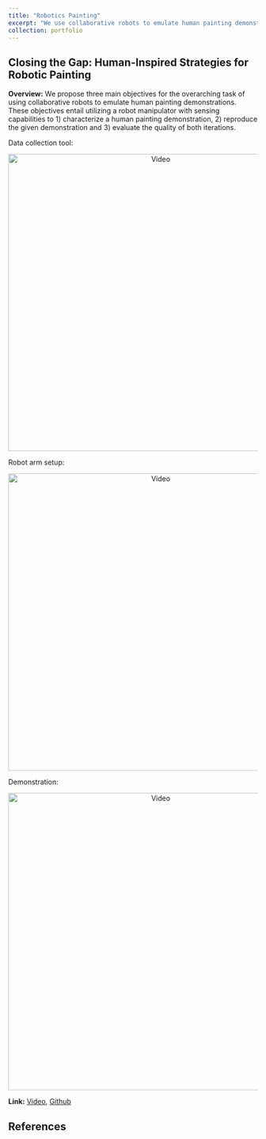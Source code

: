 ```yaml
---
title: "Robotics Painting"
excerpt: "We use collaborative robots to emulate human painting demonstrations. <br><div style='text-align:center;'> <img src='https://zhuonanhao.github.io/Home/assets/portfolio/painting_robotics/fig_roller.png' style='width:600px; height:auto;'>"
collection: portfolio
---
```


## Closing the Gap: Human-Inspired Strategies for Robotic Painting

**Overview:** We propose three main objectives for the overarching task of using collaborative robots to emulate human painting demonstrations. These objectives entail utilizing a robot manipulator with sensing capabilities to 1) characterize a human painting demonstration, 2) reproduce the given demonstration and 3) evaluate the quality of both iterations.

Data collection tool:
<p align="center">
  <img src="https://zhuonanhao.github.io/Home/assets/portfolio/painting_robotics/fig_roller.png" alt="Video" style="width:600px;"/>
  <br>
</p>

Robot arm setup:
<p align="center">
  <img src="https://zhuonanhao.github.io/Home/assets/portfolio/painting_robotics/fig_robotics.png" alt="Video" style="width:600px;"/>
  <br>
</p>

Demonstration:
<p align="center">
  <img src="https://zhuonanhao.github.io/Home/assets/portfolio/painting_robotics/vid_tase_2025.gif" alt="Video" style="width:600px;"/>
  <br>
</p>


**Link:** [Video](https://zhuonanhao.github.io/Home/assets/portfolio/painting_robotics/vid_tase_2025.MP4), [Github](https://github.com/yongkyul/BEHR_Paint_Roller)

## References

